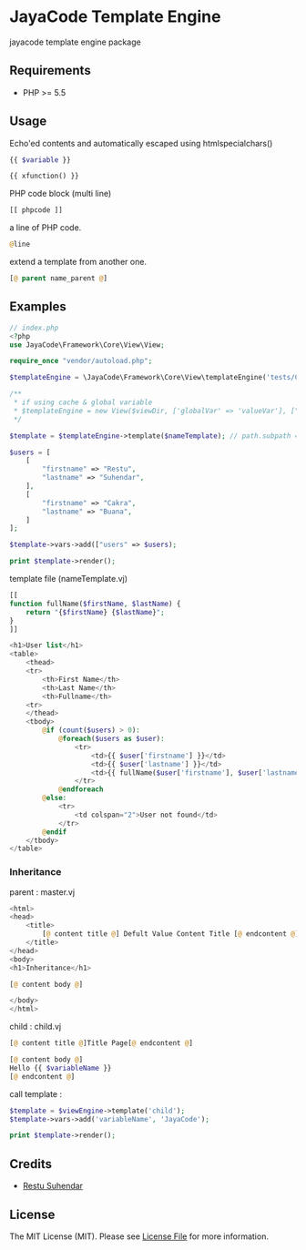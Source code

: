 # JayaCode Template Engine

jayacode template engine package

## Requirements
* PHP >= 5.5

## Usage
Echo'ed contents and automatically escaped using htmlspecialchars()
``` php
{{ $variable }}

{{ xfunction() }}
```

PHP code block (multi line)
```php
[[ phpcode ]]
```

a line of PHP code.
```php
@line
```


extend a template from another one.
```php
[@ parent name_parent @]
```

## Examples
```php
// index.php
<?php
use JayaCode\Framework\Core\View\View;

require_once "vendor/autoload.php";

$templateEngine = \JayaCode\Framework\Core\View\templateEngine('tests/Core/View/__file_view_test/');

/**
 * if using cache & global variable
 * $templateEngine = new View($viewDir, ['globalVar' => 'valueVar'], ["cacheDir" => $pathCacheDir]);
 */

$template = $templateEngine->template($nameTemplate); // path.subpath == path/subpath

$users = [
    [
        "firstname" => "Restu",
        "lastname" => "Suhendar",
    ],
    [
        "firstname" => "Cakra",
        "lastname" => "Buana",
    ]
];

$template->vars->add(["users" => $users);

print $template->render();
```

template file (nameTemplate.vj)
```php
[[
function fullName($firstName, $lastName) {
    return "{$firstName} {$lastName}";
}
]]

<h1>User list</h1>
<table>
    <thead>
    <tr>
        <th>First Name</th>
        <th>Last Name</th>
        <th>Fullname</th>
    <tr>
    </thead>
    <tbody>
        @if (count($users) > 0):
            @foreach($users as $user):
                <tr>
                    <td>{{ $user['firstname'] }}</td>
                    <td>{{ $user['lastname'] }}</td>
                    <td>{{ fullName($user['firstname'], $user['lastname']) }}</td>
                </tr>
            @endforeach
        @else:
            <tr>
                <td colspan="2">User not found</td>
            </tr>
        @endif
    </tbody>
</table>
```
### Inheritance

parent : master.vj
```php
<html>
<head>
    <title>
        [@ content title @] Defult Value Content Title [@ endcontent @]
    </title>
</head>
<body>
<h1>Inheritance</h1>

[@ content body @]

</body>
</html>
```

child : child.vj
```php
[@ content title @]Title Page[@ endcontent @]

[@ content body @]
Hello {{ $variableName }}
[@ endcontent @]
```

call template :
```php
$template = $viewEngine->template('child');
$template->vars->add('variableName', 'JayaCode');

print $template->render();
```
## Credits

- [Restu Suhendar][link-author]

## License

The MIT License (MIT). Please see [License File](LICENSE.md) for more information.

[link-author]: https://github.com/aarestu
